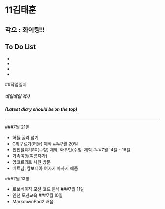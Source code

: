 # 11김태훈
## 각오 : 화이팅!!

## To Do List

  - 
  - 
  - 
  - 
 
##작업일지
##### 매일매일 적자
##### (Latest diary should be on the top)
----------
###7월 21일
  - 허들 굴러 넘기
  - C앞구르기(허들) 제작
###7월 20일
  - 전진달리기50(수정) 제작, 좌우턴(수정) 제작
###7월 14일 - 18일
  - 가족여행(여름휴가)
  - 앙코르와트 사원 방문
  - 베트남, 캄보디아 여자가 마사지 해줌

###7월 13일
  - 로보베이직 모션 코드 분석
###7월 11일
  - 인천 모션교육
###7월 10일
  - MarkdownPad2 배움
 